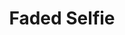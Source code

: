 ---
title: "Faded Selfie"
picture: "/assets/camera-roll/2018/2018-02-19-faded-selfie/20180220_042557907_iOS.jpg"
thumbnail: "/assets/camera-roll/2018/2018-02-19-faded-selfie/20180220_042557907_iOS-thumbnail.jpg"
tags:
  - Selfie
---